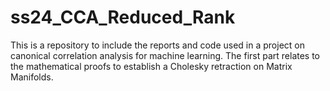 # ss24_CCA_Reduced_Rank
This is a repository to include the reports and code used in a project on canonical correlation analysis for machine learning. The first part relates to the mathematical proofs to establish a Cholesky retraction on Matrix Manifolds.
